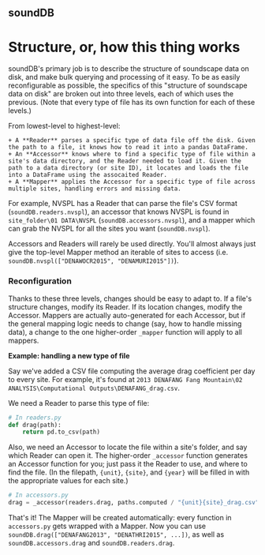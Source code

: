 ## soundDB

Structure, or, how this thing works
===================================

soundDB's primary job is to describe the structure of soundscape data on disk, and make bulk querying and processing of it easy. To be as easily reconfigurable as possible, the specifics of this "structure of soundscape data on disk" are broken out into three levels, each of which uses the previous. (Note that every type of file has its own function for each of these levels.)

From lowest-level to highest-level:

    + A **Reader** parses a specific type of data file off the disk. Given the path to a file, it knows how to read it into a pandas DataFrame.
    + An **Accessor** knows where to find a specific type of file within a site's data directory, and the Reader needed to load it. Given the path to a data directory (or site ID), it locates and loads the file into a DataFrame using the assocaited Reader.
    + A **Mapper** applies the Accessor for a specific type of file across multiple sites, handling errors and missing data.

For example, NVSPL has a Reader that can parse the file's CSV format (`soundDB.readers.nvspl`), an accessor that knows NVSPL is found in `site_folder\01 DATA\NVSPL` (`soundDB.accessors.nvspl`), and a mapper which can grab the NVSPL for all the sites you want (`soundDB.nvspl`).

Accessors and Readers will rarely be used directly. You'll almost always just give the top-level Mapper method an iterable of sites to access (i.e. `soundDB.nvspl(["DENAWOCR2015", "DENAMURI2015"])`).

### Reconfiguration

Thanks to these three levels, changes should be easy to adapt to. If a file's structure changes, modify its Reader. If its location changes, modify the Accessor. Mappers are actually auto-generated for each Accessor, but if the general mapping logic needs to change (say, how to handle missing data), a change to the one higher-order `_mapper` function will apply to all mappers.

**Example: handling a new type of file**

Say we've added a CSV file computing the average drag coefficient per day to every site. For example, it's found at `2013 DENAFANG Fang Mountain\02 ANALYSIS\Computational Outputs\DENAFANG_drag.csv`.

We need a Reader to parse this type of file:

```python
# In readers.py
def drag(path):
    return pd.to_csv(path)
```

Also, we need an Accessor to locate the file within a site's folder, and say which Reader can open it. The higher-order `_accessor` function generates an Accessor function for you; just pass it the Reader to use, and where to find the file. (In the filepath, `{unit}`, `{site}`, and `{year}` will be filled in with the appropriate values for each site.)

```python
# In accessors.py
drag = _accessor(readers.drag, paths.computed / "{unit}{site}_drag.csv")
```

That's it! The Mapper will be created automatically: every function in `accessors.py` gets wrapped with a Mapper. Now you can use `soundDB.drag(["DENAFANG2013", "DENATHRI2015", ...])`, as well as `soundDB.accessors.drag` and `soundDB.readers.drag`.
